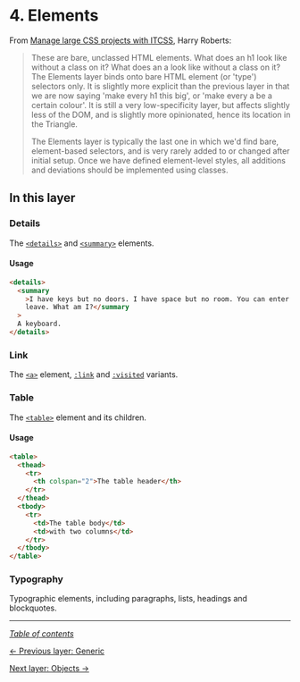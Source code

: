 # 4. Elements

From [Manage large CSS projects with ITCSS](https://www.creativebloq.com/web-design/manage-large-css-projects-itcss-101517528#layers), Harry Roberts:

> These are bare, unclassed HTML elements. What does an h1 look like without a class on it? What does an a look like without a class on it? The Elements layer binds onto bare HTML element (or 'type') selectors only. It is slightly more explicit than the previous layer in that we are now saying 'make every h1 this big', or 'make every a be a certain colour'. It is still a very low-specificity layer, but affects slightly less of the DOM, and is slightly more opinionated, hence its location in the Triangle.
>
> The Elements layer is typically the last one in which we'd find bare, element-based selectors, and is very rarely added to or changed after initial setup. Once we have defined element-level styles, all additions and deviations should be implemented using classes.

## In this layer

### Details

The [`<details>`](https://developer.mozilla.org/en-US/docs/Web/HTML/Element/details) and [`<summary>`](https://developer.mozilla.org/en-US/docs/Web/HTML/Element/summary) elements.

#### Usage

```html
<details>
  <summary
    >I have keys but no doors. I have space but no room. You can enter but can’t
    leave. What am I?</summary
  >
  A keyboard.
</details>
```

### Link

The [`<a>`](https://developer.mozilla.org/en-US/docs/Web/HTML/Element/a) element, [`:link`](https://developer.mozilla.org/en-US/docs/Web/CSS/:link) and [`:visited`](https://developer.mozilla.org/en-US/docs/Web/CSS/:visited) variants.

### Table

The [`<table>`](https://developer.mozilla.org/en-US/docs/Web/HTML/Element/table) element and its children.

#### Usage

```html
<table>
  <thead>
    <tr>
      <th colspan="2">The table header</th>
    </tr>
  </thead>
  <tbody>
    <tr>
      <td>The table body</td>
      <td>with two columns</td>
    </tr>
  </tbody>
</table>
```

### Typography

Typographic elements, including paragraphs, lists, headings and blockquotes.

---

_[Table of contents](../../../README.md#structure)_

[← Previous layer: Generic](../generic)

[Next layer: Objects →](../objects)
